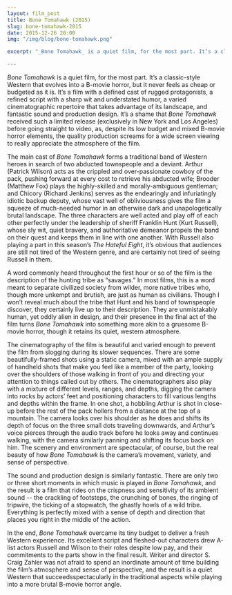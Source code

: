 ```yaml
---
layout: film_post
title: Bone Tomahawk (2015)
slug: bone-tomahawk-2015
date: 2015-12-26 20:00
img: "/img/blog/bone-tomahawk.png"

excerpt: "_Bone Tomahawk_ is a quiet film, for the most part. It’s a classic-style Western that evolves into a B-movie horror, but it never feels as cheap or budgeted as it is. It’s a film with a defined cast of rugged protagonists, a refined script with a sharp wit and understated humor, a varied cinematographic repertoire that takes advantage of its landscape, and fantastic sound and production design."

---
```


_Bone Tomahawk_ is a quiet film, for the most part. It’s a classic-style Western that evolves into a B-movie horror, but it never feels as cheap or budgeted as it is. It’s a film with a defined cast of rugged protagonists, a refined script with a sharp wit and understated humor, a varied cinematographic repertoire that takes advantage of its landscape, and fantastic sound and production design. It’s a shame that _Bone Tomahawk_ received such a limited release (exclusively in New York and Los Angeles) before going straight to video, as, despite its low budget and mixed B-movie horror elements, the quality production screams for a wide screen viewing to really appreciate the atmosphere of the film.

The main cast of _Bone Tomahawk_ forms a traditional band of Western heroes in search of two abducted townspeople and a deviant. Arthur (Patrick Wilson) acts as the crippled and over-passionate cowboy of the pack, pushing forward at every cost to retrieve his abducted wife; Brooder (Matthew Fox) plays the highly-skilled and morally-ambiguous gentleman; and Chicory (Richard Jenkins) serves as the endearingly and infuriatingly idiotic backup deputy, whose vast well of obliviousness gives the film a squeeze of much-needed humor in an otherwise dark and unapologetically brutal landscape. The three characters are well acted and play off of each other perfectly under the leadership of sheriff Franklin Hunt (Kurt Russell), whose sly wit, quiet bravery, and authoritative demeanor propels the band on their quest and keeps them in line with one another. With Russell also playing a part in this season’s _The Hateful Eight_, it’s obvious that audiences are still not tired of the Western genre, and are certainly not tired of seeing Russell in them.

A word commonly heard throughout the first hour or so of the film is the description of the hunting tribe as “savages.” In most films, this is a word meant to separate civilized society from wilder, more native tribes who, though more unkempt and brutish, are just as human as civilians. Though I won’t reveal much about the tribe that Hunt and his band of townspeople discover, they certainly live up to their description. They are unmistakably human, yet oddly alien in design, and their presence in the final act of the film turns _Bone Tomahawk_ into something more akin to a gruesome B-movie horror, though it retains its quiet, western atmosphere.

The cinematography of the film is beautiful and varied enough to prevent the film from slogging during its slower sequences. There are some beautifully-framed shots using a static camera, mixed with an ample supply of handheld shots that make you feel like a member of the party, looking over the shoulders of those walking in front of you and directing your attention to things called out by others. The cinematographers also play with a mixture of different levels, ranges, and depths, digging the camera into rocks by actors’ feet and positioning characters to fill various lengths and depths within the frame. In one shot, a hobbling Arthur is shot in close-up before the rest of the pack hollers from a distance at the top of a mountain. The camera looks over his shoulder as he does and shifts its depth of focus on the three small dots traveling downwards, and Arthur’s voice pierces through the audio track before he looks away and continues walking, with the camera similarly panning and shifting its focus back on him. The scenery and environment are spectacular, of course, but the real beauty of how _Bone Tomahawk_ is the camera’s movement, variety, and sense of perspective.

The sound and production design is similarly fantastic. There are only two or three short moments in which music is played in _Bone Tomahawk_, and the result is a film that rides on the crispness and sensitivity of its ambient sound -- the crackling of footsteps, the crunching of bones, the ringing of tripwire, the ticking of a stopwatch, the ghastly howls of a wild tribe. Everything is perfectly mixed with a sense of depth and direction that places you right in the middle of the action.

In the end, _Bone Tomahawk_ overcame its tiny budget to deliver a fresh Western experience. Its excellent script and fleshed-out characters drew A-list actors Russell and Wilson to their roles despite low pay, and their commitments to the parts show in the final result. Writer and director S. Craig Zahler was not afraid to spend an inordinate amount of time building the film’s atmosphere and sense of perspective, and the result is a quiet Western that succeedsspectacularly in the traditional aspects while playing into a more brutal B-movie horror angle.